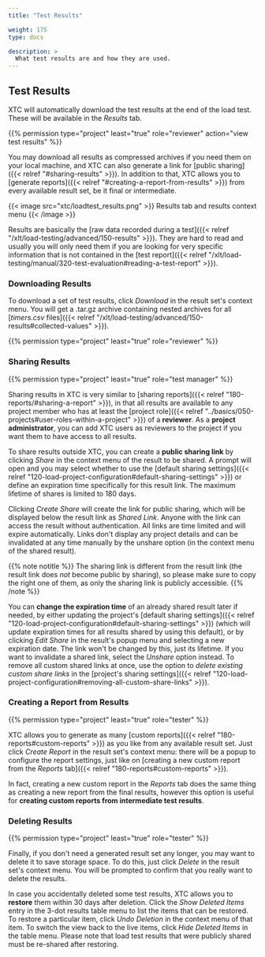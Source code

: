 ```yaml
---
title: "Test Results"

weight: 175
type: docs

description: >
  What test results are and how they are used.
---
```


## Test Results

XTC will automatically download the test results at the end of the load test. These will be available in the _Results_ tab. 

{{% permission type="project" least="true" role="reviewer" action="view test results" %}}

You may download all results as compressed archives if you need them on your local machine, and XTC can also generate a link for [public sharing]({{< relref "#sharing-results" >}}). In addition to that, XTC allows you to [generate reports]({{< relref "#creating-a-report-from-results" >}}) from every available result set, be it final or intermediate. 

{{< image src="xtc/loadtest_results.png" >}}
Results tab and results context menu
{{< /image >}}

Results are basically the [raw data recorded during a test]({{< relref "/xlt/load-testing/advanced/150-results" >}}). They are hard to read and usually you will only need them if you are looking for very specific information that is not contained in the [test report]({{< relref "/xlt/load-testing/manual/320-test-evaluation#reading-a-test-report" >}}). 

### Downloading Results
To download a set of test results, click _Download_ in the result set's context menu. You will get a .tar.gz archive containing nested archives for all [_timers.csv_ files]({{< relref "/xlt/load-testing/advanced/150-results#collected-values" >}}).

{{% permission type="project" least="true" role="reviewer" %}}

### Sharing Results

{{% permission type="project" least="true" role="test manager" %}}

Sharing results in XTC is very similar to [sharing reports]({{< relref "180-reports/#sharing-a-report" >}}), in that all results are available to any project member who has at least the [project role]({{< relref "../basics/050-projects#user-roles-within-a-project" >}}) of a **reviewer**. As a **project administrator**, you can add XTC users as reviewers to the project if you want them to have access to all results.

To share results outside XTC, you can create a **public sharing link** by clicking _Share_ in the context menu of the result to be shared. A prompt will open and you may select whether to use the [default sharing settings]({{< relref "120-load-project-configuration#default-sharing-settings" >}}) or define an expiration time specifically for this result link. The maximum lifetime of shares is limited to 180 days.

Clicking _Create Share_ will create the link for public sharing, which will be displayed below the result link as _Shared Link_. Anyone with the link can access the result without authentication. All links are time limited and will expire automatically. Links don't display any project details and can be invalidated at any time manually by the unshare option (in the context menu of the shared result).

{{% note notitle %}}
The sharing link is different from the result link (the result link does _not_ become public by sharing), so please make sure to copy the right one of them, as only the sharing link is publicly accessible.
{{% /note %}}

You can **change the expiration time** of an already shared result later if needed, by either updating the project's [default sharing settings]({{< relref "120-load-project-configuration#default-sharing-settings" >}}) (which will update expiration times for all results shared by using this default), or by clicking _Edit Share_ in the result's popup menu and selecting a new expiration date. The link won't be changed by this, just its lifetime. If you want to invalidate a shared link, select the _Unshare_ option instead.
To remove all custom shared links at once, use the option to _delete existing custom share links_ in the [project's sharing settings]({{< relref "120-load-project-configuration#removing-all-custom-share-links" >}}).

### Creating a Report from Results

{{% permission type="project" least="true" role="tester" %}}

XTC allows you to generate as many [custom reports]({{< relref "180-reports#custom-reports" >}}) as you like from any available result set. Just click _Create Report_ in the result set's context menu: there will be a popup to configure the report settings, just like on [creating a new custom report from the _Reports_ tab]({{< relref "180-reports#custom-reports" >}}). 

In fact, creating a new custom report in the _Reports_ tab does the same thing as creating a new report from the final results, however this option is useful for **creating custom reports from intermediate test results**.

### Deleting Results

{{% permission type="project" least="true" role="tester" %}}

Finally, if you don't need a generated result set any longer, you may want to delete it to save storage space. To do this, just click _Delete_ in the result set's context menu. You will be prompted to confirm that you really want to delete the results. 

In case you accidentally deleted some test results, XTC allows you to **restore** them within 30 days after deletion. Click the _Show Deleted Items_ entry in the 3-dot results table menu to list the items that can be restored. To restore a particular item, click _Undo Deletion_ in the context menu of that item. To switch the view back to the live items, click _Hide Deleted Items_ in the table menu. Please note that load test results that were publicly shared must be re-shared after restoring.

